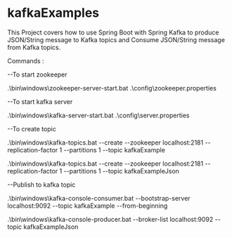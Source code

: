 # kafkaExamples
This Project covers how to use Spring Boot with Spring Kafka to produce JSON/String message to Kafka topics and Consume JSON/String message from Kafka topics.

Commands :

--To start zookeeper

.\bin\windows\zookeeper-server-start.bat .\config\zookeeper.properties

--To start kafka server

.\bin\windows\kafka-server-start.bat .\config\server.properties

--To create topic

.\bin\windows\kafka-topics.bat --create --zookeeper localhost:2181 --replication-factor 1 --partitions 1 --topic kafkaExample

.\bin\windows\kafka-topics.bat --create --zookeeper localhost:2181 --replication-factor 1 --partitions 1 --topic kafkaExampleJson

--Publish to kafka topic

.\bin\windows\kafka-console-consumer.bat --bootstrap-server localhost:9092 --topic 	kafkaExample --from-beginning

.\bin\windows\kafka-console-producer.bat --broker-list localhost:9092 --topic kafkaExampleJson 
